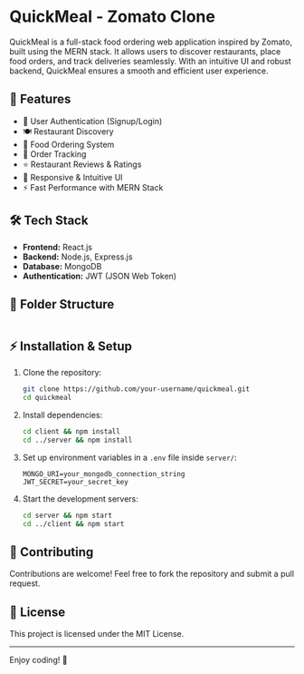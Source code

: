 # QuickMeal - Zomato Clone

QuickMeal is a full-stack food ordering web application inspired by Zomato, built using the MERN stack. It allows users to discover restaurants, place food orders, and track deliveries seamlessly. With an intuitive UI and robust backend, QuickMeal ensures a smooth and efficient user experience.

## 🚀 Features

- 🔐 User Authentication (Signup/Login)
- 🍽️ Restaurant Discovery
- 🛒 Food Ordering System
- 🚚 Order Tracking
- ⭐ Restaurant Reviews & Ratings
- 🎨 Responsive & Intuitive UI
- ⚡ Fast Performance with MERN Stack

## 🛠 Tech Stack

- **Frontend:** React.js
- **Backend:** Node.js, Express.js
- **Database:** MongoDB
- **Authentication:** JWT (JSON Web Token)

## 📂 Folder Structure

```

```

## ⚡ Installation & Setup

1. Clone the repository:
   ```sh
   git clone https://github.com/your-username/quickmeal.git
   cd quickmeal
   ```
2. Install dependencies:
   ```sh
   cd client && npm install
   cd ../server && npm install
   ```
3. Set up environment variables in a `.env` file inside `server/`:
   ```env
   MONGO_URI=your_mongodb_connection_string
   JWT_SECRET=your_secret_key
   ```
4. Start the development servers:
   ```sh
   cd server && npm start
   cd ../client && npm start
   ```

## 🎯 Contributing

Contributions are welcome! Feel free to fork the repository and submit a pull request.

## 📜 License

This project is licensed under the MIT License.

---

Enjoy coding! 🚀
